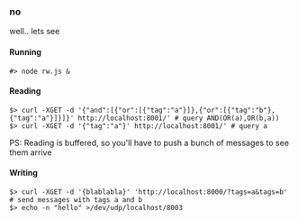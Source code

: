 ### no
well.. lets see

#### Running 
```#> node rw.js &```

#### Reading
```
$> curl -XGET -d '{"and":[{"or":[{"tag":"a"}]},{"or":[{"tag":"b"},{"tag":"a"}]}]}' http://localhost:8001/' # query AND(OR(a),OR(b,a))
$> curl -XGET -d '{"tag":"a"}' http://localhost:8001/' # query a
```
PS: Reading is buffered, so you'll have to push a bunch of messages to see them arrive

#### Writing
```
$> curl -XGET -d '{blablabla}' 'http://localhost:8000/?tags=a&tags=b' # send messages with tags a and b
$> echo -n "hello" >/dev/udp/localhost/8003
```
